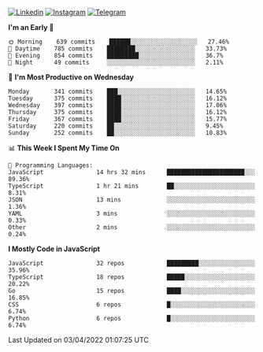 [![Linkedin](https://img.shields.io/badge/-Archie-blue?style=flat-square&labelColor=gray&logo=Linkedin&logoColor=white&link=https://www.linkedin.com/in/archisdi)](https://www.linkedin.com/in/archisdi)
[![Instagram](https://img.shields.io/badge/-@archisdi-orange?style=flat-square&labelColor=gray&logo=Instagram&logoColor=white&link=https://www.instagram.com/archisdi)](https://www.instagram.com/archisdi)
[![Telegram](https://img.shields.io/badge/-aai-informational?style=flat-square&labelColor=gray&logo=telegram&logoColor=white&link=https://t.me/archisdi)](https://t.me/archisdi)

<!--START_SECTION:waka-->
**I'm an Early 🐤** 

```text
🌞 Morning    639 commits    ██████░░░░░░░░░░░░░░░░░░░   27.46% 
🌆 Daytime    785 commits    ████████░░░░░░░░░░░░░░░░░   33.73% 
🌃 Evening    854 commits    █████████░░░░░░░░░░░░░░░░   36.7% 
🌙 Night      49 commits     ░░░░░░░░░░░░░░░░░░░░░░░░░   2.11%

```
📅 **I'm Most Productive on Wednesday** 

```text
Monday       341 commits    ███░░░░░░░░░░░░░░░░░░░░░░   14.65% 
Tuesday      375 commits    ████░░░░░░░░░░░░░░░░░░░░░   16.12% 
Wednesday    397 commits    ████░░░░░░░░░░░░░░░░░░░░░   17.06% 
Thursday     375 commits    ████░░░░░░░░░░░░░░░░░░░░░   16.12% 
Friday       367 commits    ████░░░░░░░░░░░░░░░░░░░░░   15.77% 
Saturday     220 commits    ██░░░░░░░░░░░░░░░░░░░░░░░   9.45% 
Sunday       252 commits    ██░░░░░░░░░░░░░░░░░░░░░░░   10.83%

```


📊 **This Week I Spent My Time On** 

```text
💬 Programming Languages: 
JavaScript               14 hrs 32 mins      ██████████████████████░░░   89.36% 
TypeScript               1 hr 21 mins        ██░░░░░░░░░░░░░░░░░░░░░░░   8.31% 
JSON                     13 mins             ░░░░░░░░░░░░░░░░░░░░░░░░░   1.36% 
YAML                     3 mins              ░░░░░░░░░░░░░░░░░░░░░░░░░   0.33% 
Other                    2 mins              ░░░░░░░░░░░░░░░░░░░░░░░░░   0.24%

```

**I Mostly Code in JavaScript** 

```text
JavaScript               32 repos            █████████░░░░░░░░░░░░░░░░   35.96% 
TypeScript               18 repos            █████░░░░░░░░░░░░░░░░░░░░   20.22% 
Go                       15 repos            ████░░░░░░░░░░░░░░░░░░░░░   16.85% 
CSS                      6 repos             █░░░░░░░░░░░░░░░░░░░░░░░░   6.74% 
Python                   6 repos             █░░░░░░░░░░░░░░░░░░░░░░░░   6.74%

```



 Last Updated on 03/04/2022 01:07:25 UTC
<!--END_SECTION:waka-->